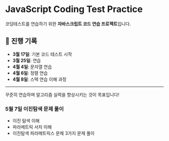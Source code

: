 # JavaScript Coding Test Practice

코딩테스트를 연습하기 위한 **자바스크립트 코드 연습 프로젝트**입니다.

## 📅 진행 기록

- **3월 17일**: 기본 코드 테스트 시작
- **3월 25일**: 연습
- **4월 4일**: 문자열 연습
- **4월 6일**: 정렬 연습
- **4월 8일**: 스택 연습 이해 과정

---

꾸준히 연습하며 알고리즘 실력을 향상시키는 것이 목표입니다!

### 5월 7일 이진탐색 문제 풀이

- 이진 탐색 이해
- 파라메트릭 서치 이해
- 이진탐색 파라메트릭스 문제 3가지 문제 풀이
